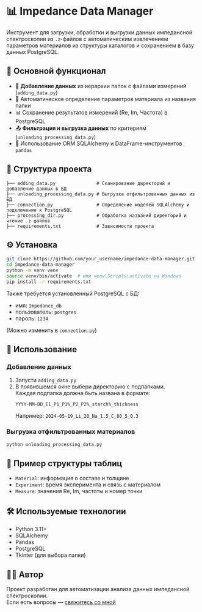 # 📊 Impedance Data Manager

Инструмент для загрузки, обработки и выгрузки данных импедансной спектроскопии из `.z`-файлов с автоматическим извлечением параметров материалов из структуры каталогов и сохранением в базу данных PostgreSQL.

## 🧩 Основной функционал

- 📂 **Добавление данных** из иерархии папок с файлами измерений (`adding_data.py`)
- 🧪 Автоматическое определение параметров материала из названия папки
- 📊 Сохранение результатов измерений (Re, Im, Частота) в PostgreSQL
- 📤 **Фильтрация и выгрузка данных** по критериям (`unloading_processing_data.py`)
- 🧱 Использование ORM SQLAlchemy и DataFrame-инструментов `pandas`

## 📁 Структура проекта

```
├── adding_data.py               # Сканирование директорий и добавление данных в БД
├── unloading_processing_data.py # Выгрузка отфильтрованных данных из БД
├── connection.py                # Определение моделей SQLAlchemy и подключение к PostgreSQL
├── processing_dir.py            # Обработка названий директорий и чтение .z файлов
├── requirements.txt             # Зависимости проекта
```

## ⚙️ Установка

```bash
git clone https://github.com/your_username/impedance-data-manager.git
cd impedance-data-manager
python -m venv venv
source venv/bin/activate  # или venv\Scripts\activate на Windows
pip install -r requirements.txt
```

Также требуется установленный PostgreSQL с БД:

- имя: `Impedance_db`
- пользователь: `postgres`
- пароль: `1234`

(Можно изменить в `connection.py`)

## 🚀 Использование

### Добавление данных

1. Запусти `adding_data.py`
2. В появившемся окне выбери директорию с подпапками.  
   Каждая подпапка должна быть названа в формате:
   ```
   YYYY-MM-DD_E1_P1_P1%_P2_P2%_starch%_thickness
   ```
   Например: `2024-05-19_Li_20_Na_1.5_C_80_5_0.3`

### Выгрузка отфильтрованных материалов

```bash
python unloading_processing_data.py
```

## 💾 Пример структуры таблиц

- `Material`: информация о составе и толщине
- `Experiment`: время эксперимента и связь с материалом
- `Measure`: значения Re, Im, частоты и номер точки

## 🛠️ Используемые технологии

- Python 3.11+
- SQLAlchemy
- Pandas
- PostgreSQL
- Tkinter (для выбора папки)

## 🧑‍💻 Автор

Проект разработан для автоматизации анализа данных импедансной спектроскопии.  
Если есть вопросы — [свяжитесь со мной](mailto:youremail@example.com)
